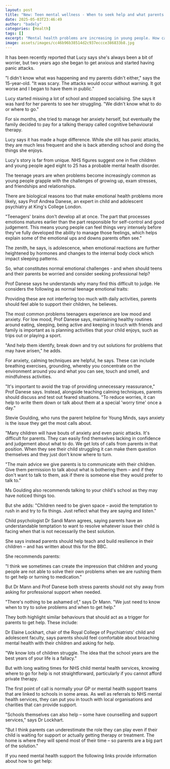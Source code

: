 ```yaml
---
layout: post
title: "New: Teen mental wellness - When to seek help and what parents can do"
date: 2025-05-03T23:46:49
author: "badely"
categories: [Health]
tags: []
excerpt: "Mental health problems are increasing in young people. How can their families support them? And when should professional help be sought?"
image: assets/images/cc46b96b38514d2c937eccce386833b8.jpg
---
```


It has been recently reported that Lucy says she's always been a bit of worrier, but two years ago she began to get anxious and started having panic attacks.

"I didn't know what was happening and my parents didn't either," says the 15-year-old. "It was scary. The attacks would occur without warning. It got worse and I began to have them in public." 

Lucy started missing a lot of school and stopped socialising. She says it was hard for her parents to see her struggling. "We didn't know what to do or where to go."

For six months, she tried to manage her anxiety herself, but eventually the family decided to pay for a talking therapy called cognitive behavioural therapy.

Lucy says it has made a huge difference. While she still has panic attacks, they are much less frequent and she is back attending school and doing the things she enjoys.

Lucy's story is far from unique. NHS figures suggest one in five children and young people aged eight to 25 has a probable mental health disorder.

The teenage years are when problems become increasingly common as young people grapple with the challenges of growing up, exam stresses, and friendships and relationships.

There are biological reasons too that make emotional health problems more likely, says Prof Andrea Danese, an expert in child and adolescent psychiatry at King's College London.

"Teenagers' brains don't develop all at once. The part that processes emotions matures earlier than the part responsible for self-control and good judgement. This means young people can feel things very intensely before they've fully developed the ability to manage those feelings, which helps explain some of the emotional ups and downs parents often see."

The zenith, he says, is adolescence, when emotional reactions are further heightened by hormones and changes to the internal body clock which impact sleeping patterns.

So, what constitutes normal emotional challenges - and when should teens and their parents be worried and consider seeking professional help?

Prof Danese says he understands why many find this difficult to judge. He considers the following as normal teenage emotional traits:

Providing these are not interfering too much with daily activities, parents should feel able to support their children, he believes.

The most common problems teenagers experience are low mood and anxiety. For low mood, Prof Danese says, maintaining healthy routines around eating, sleeping, being active and keeping in touch with friends and family is important as is planning activities that your child enjoys, such as trips out or playing a sport.

"And help them identify, break down and try out solutions for problems that may have arisen," he adds.

For anxiety, calming techniques are helpful, he says. These can include breathing exercises, grounding, whereby you concentrate on the environment around you and what you can see, touch and smell, and mindfulness activities.

"It's important to avoid the trap of providing unnecessary reassurance," Prof Danese says. Instead, alongside teaching calming techniques, parents should discuss and test out feared situations. "To reduce worries, it can help to write them down or talk about them at a special 'worry time' once a day."

Stevie Goulding, who runs the parent helpline for Young Minds, says anxiety is the issue they get the most calls about. 

"Many children will have bouts of anxiety and even panic attacks. It's difficult for parents. They can easily find themselves lacking in confidence and judgement about what to do. We get lots of calls from parents in that position. When they see their child struggling it can make them question themselves and they just don't know where to turn.

"The main advice we give parents is to communicate with their children. Give them permission to talk about what is bothering them – and if they don't want to talk to them, ask if there is someone else they would prefer to talk to."

Ms Goulding also recommends talking to your child's school as they may have noticed things too.

But she adds: "Children need to be given space – avoid the temptation to rush in and try to fix things. Just reflect what they are saying and listen."

Child psychologist Dr Sandi Mann agrees, saying parents have an understandable temptation to want to resolve whatever issue their child is facing when that is not necessarily the best solution.

She says instead parents should help teach and build resilience in their children – and has written about this for the BBC.

She recommends parents:

"I think we sometimes can create the impression that children and young people are not able to solve their own problems when we are rushing them to get help or turning to medication."

But Dr Mann and Prof Danese both stress parents should not shy away from asking for professional support when needed. 

"There's nothing to be ashamed of," says Dr Mann. "We just need to know when to try to solve problems and when to get help."

They both highlight similar behaviours that should act as a trigger for parents to get help. These include:

Dr Elaine Lockhart, chair of the Royal College of Psychiatrists' child and adolescent faculty, says parents should feel comfortable about broaching mental health with their children and asking for help.

"We know lots of children struggle. The idea that the school years are the best years of your life is a fallacy."

But with long waiting times for NHS child mental health services, knowing where to go for help is not straightforward, particularly if you cannot afford private therapy.

The first point of call is normally your GP or mental health support teams that are linked to schools in some areas. As well as referrals to NHS mental health services, they can put you in touch with local organisations and charities that can provide support. 

"Schools themselves can also help – some have counselling and support services," says Dr Lockhart.  

"But I think parents can underestimate the role they can play even if their child is waiting for support or actually getting therapy or treatment. The home is where they will spend most of their time – so parents are a big part of the solution."

If you need mental health support the following links provide information about how to get help:

